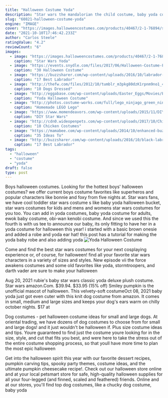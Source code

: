 ```yaml
---
title: "Halloween Costume Yoda"
description: "Star wars the mandalorian the child costume, baby yoda costume, child's costume toddler size, cosplay, halloween, christmas, birthday 2.0 out of 5 stars 1 $49.99 $ 49 . 99"
slug: "60821-halloween-costume-yoda"
engine: "IMAGE"
cover: "https://images.halloweencostumes.com/products/40467/2-1-76894/star-wars-yoda-toddler-costume.jpg"
date: "2021-10-10T17:46:42.233Z"
author: "Carlos Steele"
ratingValue: "4.2"
reviewCount: "6"
images:
  - image: "https://images.halloweencostumes.com/products/40467/2-1-76894/star-wars-yoda-toddler-costume.jpg"
    caption: "Star Wars Yoda"
  - image: "https://events.snydle.com/files/2017/06/Halloween-Costume-For-Kids-30.jpg"
    caption: "30 Halloween Costume"
  - image: "https://buzzsharer.com/wp-content/uploads/2016/10/labrador-banana-dog.jpg"
    caption: "17 Best Labrador"
  - image: "http://thefw.com/files/2012/10/tumblr_m3pkg80dzK1rpnm9no1_400-e1350499589649.jpg"
    caption: "10 Dogs Dressed"
  - image: "http://eggabase.com/wp-content/uploads/Easter_Eggs/Movies/E.T./Yoda_Halloween_Costume/Yoda-Cameo-ET-Easter-Eggs.jpg"
    caption: "Yoda Halloween Costume"
  - image: "http://photos.costume-works.com/full/lego_ninjago_green_ninja6.jpg"
    caption: "Homemade LEGO Lego"
  - image: "https://www.momendeavors.com/wp-content/uploads/2015/11/DIY-Star-Wars-Costumes-649x1024.jpg"
    caption: "DIY Star Wars"
  - image: "http://cdn0.wideopenpets.com/wp-content/uploads/2017/10/Chicken-Hood.jpg"
    caption: "10 Chicken Costumes"
  - image: "https://mamabee.com/wp-content/uploads/2014/10/enhanced-buzz-17910-1368475263-13.jpg"
    caption: "35 Ideas To"
  - image: "http://buzzsharer.com/wp-content/uploads/2016/10/black-labrador-costume.jpg"
    caption: "17 Best Labrador"
tags:
  - "halloween"
  - "costume"
  - "yoda"
draft: false
type: post
---
```


Boys halloween costumes. Looking for the hottest boys' halloween costumes? we offer current boys costume favorites like superheros and popular characters like bonnie and foxy from five nights at. Star wars fans, we have cool toddler star wars costume s like baby yoda halloween bucket, star wars costumes for kids and mens and womens star wars costumes for you too. You can add in yoda costumes, baby yoda costume for adults, ewok baby costume, obi-wan kenobi costume. And since we used this the fourth is with us tee to announce our baby, its only fitting to have her in a yoda costume for halloween this year! i started with a basic brown onesie and added a robe and yoda ear hat! this post has a tutorial for making the yoda baby robe and also adding yoda
![Yoda Halloween Costume](http://eggabase.com/wp-content/uploads/Easter_Eggs/Movies/E.T./Yoda_Halloween_Costume/Yoda-Cameo-ET-Easter-Eggs.jpg "Yoda Halloween Costume")

Come and find the best star wars costumes for your next cosplaying experience or, of course, for halloween! find all your favorite star wars characters in a variety of sizes and styles. New episode vii the force awakens costumes and some old favorites like yoda, stormtroopers, and darth vader are sure to make your halloween
<!--inArticleAds-->

<!--galleryOne-->

Aug 20, 2021 rubie's baby star wars classic yoda deluxe plush costume. Star wars amazon.Com. $39.94. $33.95 (15% off)  Smiley pumpkin is the unofficial mascot of halloween. This velvety-soft costumeOct 08, 2021 baby yoda just got even cuter with this knit dog costume from amazon. It comes in small, medium and large sizes and keeps your dog's ears warm on chilly october nights. $17 at
<!--inArticleAds-->

<!--galleryTwo-->

Dog costumes - pet halloween costume ideas for small and large dogs. At oriental trading, we have dozens of dog costumes to choose from for small and large dogs! and it just wouldn't be halloween if. Plus size costume ideas and tips. Youre guaranteed to find just the costume youre looking for in the size, style, and cut that fits you best, and were here to take the stress out of the entire costume shopping process, so that youll have more time to plan the most epic halloween
<!--galleryThree-->

Get into the halloween spirit this year with our favorite dessert recipes, pumpkin carving tips, spooky party themes, costume ideas, and the ultimate pumpkin cheesecake recipe!. Check out our halloween store online  and at your local petsmart store  for safe, high-quality halloween supplies for all your four-legged (and finned, scaled and feathered) friends. Online and at our stores, you'll find top dog costumes, like a chucky dog costume, baby yoda